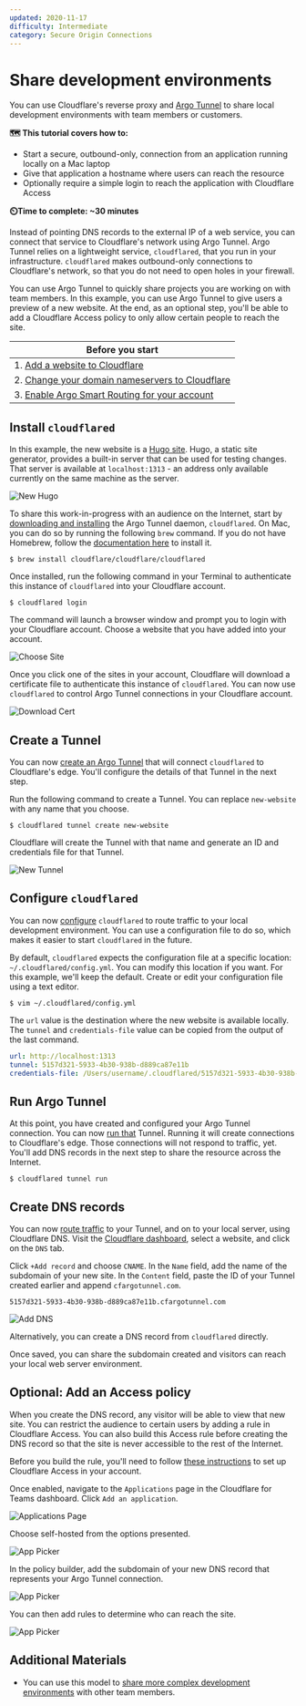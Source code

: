 ```yaml
---
updated: 2020-11-17
difficulty: Intermediate
category: Secure Origin Connections
---
```


# Share development environments

You can use Cloudflare's reverse proxy and [Argo Tunnel](https://developers.cloudflare.com/argo-tunnel/) to share local development environments with team members or customers.

**🗺️ This tutorial covers how to:**

* Start a secure, outbound-only, connection from an application running locally on a Mac laptop
* Give that application a hostname where users can reach the resource
* Optionally require a simple login to reach the application with Cloudflare Access

**⏲️Time to complete: ~30 minutes**

Instead of pointing DNS records to the external IP of a web service, you can connect that service to Cloudflare's network using Argo Tunnel. Argo Tunnel relies on a lightweight service, `cloudflared`, that you run in your infrastructure. `cloudflared` makes outbound-only connections to Cloudflare's network, so that you do not need to open holes in your firewall.

You can use Argo Tunnel to quickly share projects you are working on with team members. In this example, you can use Argo Tunnel to give users a preview of a new website. At the end, as an optional step, you'll be able to add a Cloudflare Access policy to only allow certain people to reach the site.

| Before you start |
|---|
| 1. [Add a website to Cloudflare](https://support.cloudflare.com/hc/en-us/articles/201720164-Creating-a-Cloudflare-account-and-adding-a-website) |
| 2. [Change your domain nameservers to Cloudflare](https://support.cloudflare.com/hc/en-us/articles/205195708) |
| 3. [Enable Argo Smart Routing for your account](https://support.cloudflare.com/hc/articles/115000224552-Configuring-Argo-through-the-UI)  |

## Install `cloudflared`

In this example, the new website is a [Hugo site](https://gohugo.io/getting-started/quick-start/). Hugo, a static site generator, provides a built-in server that can be used for testing changes. That server is available at `localhost:1313` - an address only available currently on the same machine as the server.

![New Hugo](../../static/secure-origin-connections/share-new-site/hugo-new.png)

To share this work-in-progress with an audience on the Internet, start by [downloading and installing](https://developers.cloudflare.com/argo-tunnel/getting-started/installation) the Argo Tunnel daemon, `cloudflared`. On Mac, you can do so by running the following `brew` command. If you do not have Homebrew, follow the [documentation here](https://docs.brew.sh/Installation) to install it.

`$ brew install cloudflare/cloudflare/cloudflared`

Once installed, run the following command in your Terminal to authenticate this instance of `cloudflared` into your Cloudflare account.

`$ cloudflared login`

The command will launch a browser window and prompt you to login with your Cloudflare account. Choose a website that you have added into your account.

![Choose Site](../../static/secure-origin-connections/share-new-site/pick-site.png)

Once you click one of the sites in your account, Cloudflare will download a certificate file to authenticate this instance of `cloudflared`. You can now use `cloudflared` to control Argo Tunnel connections in your Cloudflare account.

![Download Cert](../../static/secure-origin-connections/share-new-site/cert-download.png)

## Create a Tunnel

You can now [create an Argo Tunnel](https://developers.cloudflare.com/argo-tunnel/create-tunnel) that will connect `cloudflared` to Cloudflare's edge. You'll configure the details of that Tunnel in the next step.

Run the following command to create a Tunnel. You can replace `new-website` with any name that you choose.

`$ cloudflared tunnel create new-website`

Cloudflare will create the Tunnel with that name and generate an ID and credentials file for that Tunnel.

![New Tunnel](../../static/secure-origin-connections/share-new-site/create.png)

## Configure `cloudflared`

You can now [configure](https://developers.cloudflare.com/argo-tunnel/configuration) `cloudflared` to route traffic to your local development environment. You can use a configuration file to do so, which makes it easier to start `cloudflared` in the future.

By default, `cloudflared` expects the configuration file at a specific location: `~/.cloudflared/config.yml`. You can modify this location if you want. For this example, we'll keep the default. Create or edit your configuration file using a text editor.

`$ vim ~/.cloudflared/config.yml`

The `url` value is the destination where the new website is available locally. The `tunnel` and `credentials-file` value can be copied from the output of the last command.

```yml
url: http://localhost:1313
tunnel: 5157d321-5933-4b30-938b-d889ca87e11b
credentials-file: /Users/username/.cloudflared/5157d321-5933-4b30-938b-d889ca87e11b.json
```

## Run Argo Tunnel

At this point, you have created and configured your Argo Tunnel connection. You can now [run that](https://developers.cloudflare.com/argo-tunnel/create-tunnel) Tunnel. Running it will create connections to Cloudflare's edge. Those connections will not respond to traffic, yet. You'll add DNS records in the next step to share the resource across the Internet.

`$ cloudflared tunnel run`

## Create DNS records

You can now [route traffic](https://developers.cloudflare.com/argo-tunnel/routing-to-tunnel) to your Tunnel, and on to your local server, using Cloudflare DNS. Visit the [Cloudflare dashboard](https://dash.cloudflare.com), select a website, and click on the `DNS` tab.

Click `+Add record` and choose `CNAME`. In the `Name` field, add the name of the subdomain of your new site. In the `Content` field, paste the ID of your Tunnel created earlier and append `cfargotunnel.com`.

`5157d321-5933-4b30-938b-d889ca87e11b.cfargotunnel.com`

![Add DNS](../../static/secure-origin-connections/share-new-site/add-dns.png)

Alternatively, you can create a DNS record from `cloudflared` directly.

Once saved, you can share the subdomain created and visitors can reach your local web server environment.

## Optional: Add an Access policy

When you create the DNS record, any visitor will be able to view that new site. You can restrict the audience to certain users by adding a rule in Cloudflare Access. You can also build this Access rule before creating the DNS record so that the site is never accessible to the rest of the Internet.

Before you build the rule, you'll need to follow [these instructions](https://developers.cloudflare.com/access/getting-started/access-setup) to set up Cloudflare Access in your account.

Once enabled, navigate to the `Applications` page in the Cloudflare for Teams dashboard. Click `Add an application`.

![Applications Page](../../static/secure-origin-connections/share-new-site/applications.png)

Choose self-hosted from the options presented.

![App Picker](../../static/secure-origin-connections/share-new-site/self-hosted.png)

In the policy builder, add the subdomain of your new DNS record that represents your Argo Tunnel connection.

![App Picker](../../static/secure-origin-connections/share-new-site/configure-app.png)

You can then add rules to determine who can reach the site.

![App Picker](../../static/secure-origin-connections/share-new-site/add-rules.png)

## Additional Materials

* You can use this model to [share more complex development environments](https://blog.cloudflare.com/how-argo-tunnel-engineering-uses-argo-tunnel/) with other team members.